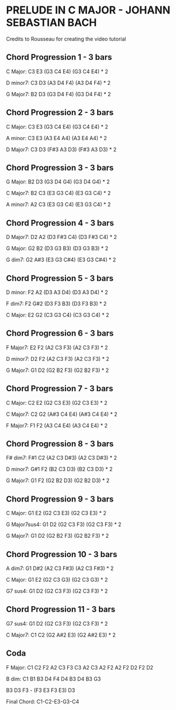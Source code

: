 # PRELUDE IN C MAJOR - JOHANN SEBASTIAN BACH

<Youtube videoId="frxT2qB1POQ"/>

Credits to Rousseau for creating the video tutorial

## Chord Progression 1 - 3 bars

C Major: C3 E3 (G3 C4 E4) (G3 C4 E4) \* 2

D minor7: C3 D3 (A3 D4 F4) (A3 D4 F4) \* 2

G Major7: B2 D3 (G3 D4 F4) (G3 D4 F4) \* 2

## Chord Progression 2 - 3 bars

C Major: C3 E3 (G3 C4 E4) (G3 C4 E4) \* 2

A minor: C3 E3 (A3 E4 A4) (A3 E4 A4) \* 2

D Major7: C3 D3 (F#3 A3 D3) (F#3 A3 D3) \* 2

## Chord Progression 3 - 3 bars

G Major: B2 D3 (G3 D4 G4) (G3 D4 G4) \* 2

C Major7: B2 C3 (E3 G3 C4) (E3 G3 C4) \* 2

A minor7: A2 C3 (E3 G3 C4) (E3 G3 C4) \* 2

## Chord Progression 4 - 3 bars

D Major7: D2 A2 (D3 F#3 C4) (D3 F#3 C4) \* 2

G Major: G2 B2 (D3 G3 B3) (D3 G3 B3) \* 2

G dim7: G2 A#3 (E3 G3 C#4) (E3 G3 C#4) \* 2

## Chord Progression 5 - 3 bars

D minor: F2 A2 (D3 A3 D4) (D3 A3 D4) \* 2

F dim7: F2 G#2 (D3 F3 B3) (D3 F3 B3) \* 2

C Major: E2 G2 (C3 G3 C4) (C3 G3 C4) \* 2

## Chord Progression 6 - 3 bars

F Major7: E2 F2 (A2 C3 F3) (A2 C3 F3) \* 2

D minor7: D2 F2 (A2 C3 F3) (A2 C3 F3) \* 2

G Major7: G1 D2 (G2 B2 F3) (G2 B2 F3) \* 2

## Chord Progression 7 - 3 bars

C Major: C2 E2 (G2 C3 E3) (G2 C3 E3) \* 2

C Major7: C2 G2 (A#3 C4 E4) (A#3 C4 E4) \* 2

F Major7: F1 F2 (A3 C4 E4) (A3 C4 E4) \* 2

## Chord Progression 8 - 3 bars

F# dim7: F#1 C2 (A2 C3 D#3) (A2 C3 D#3) \* 2

D minor7: G#1 F2 (B2 C3 D3) (B2 C3 D3) \* 2

G Major7: G1 F2 (G2 B2 D3) (G2 B2 D3) \* 2

## Chord Progression 9 - 3 bars

C Major: G1 E2 (G2 C3 E3) (G2 C3 E3) \* 2

G Major7sus4: G1 D2 (G2 C3 F3) (G2 C3 F3) \* 2

G Major7: G1 D2 (G2 B2 F3) (G2 B2 F3) \* 2

## Chord Progression 10 - 3 bars

A dim7: G1 D#2 (A2 C3 F#3) (A2 C3 F#3) \* 2

C Major: G1 E2 (G2 C3 G3) (G2 C3 G3) \* 2

G7 sus4: G1 D2 (G2 C3 F3) (G2 C3 F3) \* 2

## Chord Progression 11 - 3 bars

G7 sus4: G1 D2 (G2 C3 F3) (G2 C3 F3) \* 2

C Major7: C1 C2 (G2 A#2 E3) (G2 A#2 E3) \* 2

## Coda

F Major: C1 C2 F2 A2 C3 F3 C3 A2 C3 A2 F2 A2 F2 D2 F2 D2

B dim: C1 B1 B3 D4 F4 D4 B3 D4 B3 G3

B3 D3 F3 - (F3 E3 F3 E3) D3

Final Chord: C1-C2-E3-G3-C4
